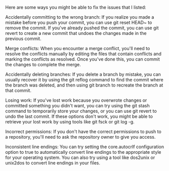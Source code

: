 Here are some ways you might be able to fix the issues that I listed:

Accidentally committing to the wrong branch: If you realize you made a mistake before you push your commit, you can use git reset HEAD~ to remove the commit. If you've already pushed the commit, you can use git revert to create a new commit that undoes the changes made in the previous commit.

Merge conflicts: When you encounter a merge conflict, you'll need to resolve the conflicts manually by editing the files that contain conflicts and marking the conflicts as resolved. Once you've done this, you can commit the changes to complete the merge.

Accidentally deleting branches: If you delete a branch by mistake, you can usually recover it by using the git reflog command to find the commit where the branch was deleted, and then using git branch to recreate the branch at that commit.

Losing work: If you've lost work because you overwrote changes or committed something you didn't want, you can try using the git stash command to temporarily store your changes, or you can use git revert to undo the last commit. If these options don't work, you might be able to retrieve your lost work by using tools like git fsck or git log -g.

Incorrect permissions: If you don't have the correct permissions to push to a repository, you'll need to ask the repository owner to give you access.

Inconsistent line endings: You can try setting the core.autocrlf configuration option to true to automatically convert line endings to the appropriate style for your operating system. You can also try using a tool like dos2unix or unix2dos to convert line endings in your files.